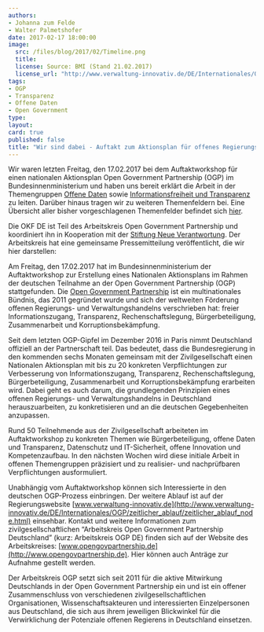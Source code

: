 ```yaml
---
authors: 
- Johanna zum Felde
- Walter Palmetshofer
date: 2017-02-17 18:00:00
image:
  src: /files/blog/2017/02/Timeline.png
  title: 
  license: Source: BMI (Stand 21.02.2017)
  license_url: "http://www.verwaltung-innovativ.de/DE/Internationales/OGP/zeitlicher_ablauf/zeitlicher_ablauf_node.html"
tags:
- OGP
- Transparenz 
- Offene Daten
- Open Government
type: 
layout: 
card: true
published: false
title: "Wir sind dabei - Auftakt zum Aktionsplan für offenes Regierungs- und Verwaltungshandeln" 
---
```

Wir waren letzten Freitag, den 17.02.2017 bei dem Auftaktworkshop für einen nationalen Aktionsplan Open Government Partnership (OGP) im Bundesinnenministerium und haben uns bereit erklärt die Arbeit in der Themengruppen [Offene Daten](https://pad.okfn.de/p/NAP-offeneDaten) sowie [Informationsfreiheit und Transparenz](https://pad.okfn.de/p/NAP-Informationsfreiheit_Transparenz ) zu leiten. Darüber hinaus tragen wir zu weiteren Themenfeldern bei. Eine Übersicht aller bisher vorgeschlagenen Themenfelder befindet sich [hier](https://pad.okfn.de/p/Themencluster_OGP_NAP). 

Die OKF DE ist Teil des Arbeitskreis Open Government Partnership und koordiniert ihn in Kooperation mit der [Stiftung Neue Verantwortung](https://www.stiftung-nv.de). Der Arbeitskreis hat eine gemeinsame Pressemitteilung veröffentlicht, die wir hier darstellen:



Am Freitag, den 17.02.2017 hat im Bundesinnenministerium der Auftaktworkshop zur Erstellung eines Nationalen Aktionsplans im Rahmen der deutschen Teilnahme an der Open Government Partnership (OGP) stattgefunden. Die [Open Government Partnership](http://www.opengovpartnership.org/ ) ist ein multinationales Bündnis, das 2011 gegründet wurde und sich der weltweiten Förderung offenen Regierungs- und Verwaltungshandelns verschrieben hat: freier Informationszugang, Transparenz, Rechenschaftslegung, Bürgerbeteiligung, Zusammenarbeit und Korruptionsbekämpfung. 

Seit dem letzten OGP-Gipfel im Dezember 2016 in Paris nimmt Deutschland offiziell an der Partnerschaft teil. Das bedeutet, dass die Bundesregierung in den kommenden sechs Monaten gemeinsam mit der Zivilgesellschaft einen Nationalen Aktionsplan mit bis zu 20 konkreten Verpflichtungen zur Verbesserung von Informationszugang, Transparenz, Rechenschaftslegung, Bürgerbeteiligung, Zusammenarbeit und Korruptionsbekämpfung erarbeiten wird. Dabei geht es auch darum, die grundlegenden Prinzipien eines offenen Regierungs- und Verwaltungshandelns in Deutschland herauszuarbeiten, zu konkretisieren und an die deutschen Gegebenheiten anzupassen. 

Rund 50 Teilnehmende aus der Zivilgesellschaft arbeiteten im Auftaktworkshop zu konkreten Themen wie Bürgerbeteiligung, offene Daten und Transparenz, Datenschutz und IT-Sicherheit, offene Innovation und Kompetenzaufbau. In den nächsten Wochen wird diese initiale Arbeit in offenen Themengruppen präzisiert und zu realisier- und nachprüfbaren Verpflichtungen ausformuliert. 

Unabhängig vom Auftaktworkshop können sich Interessierte in den deutschen OGP-Prozess einbringen. Der weitere Ablauf ist auf der Regierungswebsite [www.verwaltung-innovativ.de](http://www.verwaltung-innovativ.de/DE/Internationales/OGP/zeitlicher_ablauf/zeitlicher_ablauf_node.html) einsehbar. Kontakt und weitere Informationen zum zivilgesellschaftlichen “Arbeitskreis Open Government Partnership Deutschland” (kurz: Arbeitskreis OGP DE) finden sich auf der Website des Arbeitskreises: [www.opengovpartnership.de](http://www.opengovpartnership.de). Hier können auch Anträge zur Aufnahme gestellt werden. 

Der Arbeitskreis OGP setzt sich seit 2011 für die aktive Mitwirkung Deutschlands in der Open Government Partnership ein und ist ein offener Zusammenschluss von verschiedenen zivilgesellschaftlichen Organisationen, Wissenschaftsakteuren und interessierten Einzelpersonen aus Deutschland, die sich aus ihrem jeweiligen Blickwinkel für die Verwirklichung der Potenziale offenen Regierens in Deutschland einsetzen.
